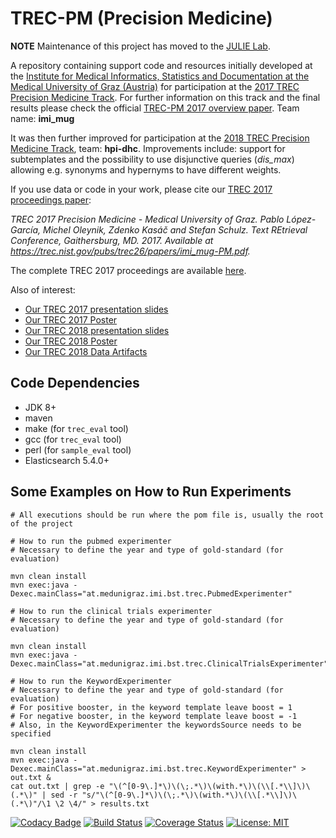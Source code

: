 # TREC-PM (Precision Medicine)

**NOTE** Maintenance of this project has moved to the [JULIE Lab](https://github.com/JULIELab/trec-pm).

A repository containing support code and resources initially developed at the [Institute for Medical Informatics, Statistics and Documentation at the Medical University of Graz (Austria)](https://www.medunigraz.at/imi/en/) for participation at the [2017 TREC Precision Medicine Track](http://trec-cds.appspot.com/2017.html). For further information on this track and the final results please check the official [TREC-PM 2017 overview paper](https://trec.nist.gov/pubs/trec26/papers/Overview-PM.pdf). Team name: **imi_mug**

It was then further improved for participation at the [2018 TREC Precision Medicine Track](http://trec-cds.appspot.com/2018.html), team: **hpi-dhc**. Improvements include: support for subtemplates and the possibility to use disjunctive queries (_dis\_max_) allowing e.g. synonyms and hypernyms to have different weights.

If you use data or code in your work, please cite our [TREC 2017 proceedings paper](https://trec.nist.gov/pubs/trec26/papers/imi_mug-PM.pdf):

*TREC 2017 Precision Medicine - Medical University of Graz. Pablo López-García, Michel Oleynik, Zdenko Kasáč and Stefan Schulz. Text REtrieval Conference, Gaithersburg, MD. 2017. Available at https://trec.nist.gov/pubs/trec26/papers/imi_mug-PM.pdf.*

The complete TREC 2017 proceedings are available [here](https://trec.nist.gov/pubs/trec26/trec2017.html).

Also of interest:

* [Our TREC 2017 presentation slides](https://github.com/bst-mug/trec2017/blob/master/docs/presentation.pdf)
* [Our TREC 2017 Poster](https://github.com/bst-mug/trec2017/blob/master/docs/poster.pdf)
* [Our TREC 2018 presentation slides](https://github.com/hpi-dhc/trec-pm/blob/master/docs/2018/presentation.pdf)
* [Our TREC 2018 Poster](https://github.com/hpi-dhc/trec-pm/blob/master/docs/2018/poster.pdf)
* [Our TREC 2018 Data Artifacts](https://figshare.com/projects/TREC_PM_2018_Data_hpi-dhc_/56882)

## Code Dependencies

- JDK 8+
- maven
- make (for `trec_eval` tool)
- gcc (for `trec_eval` tool)
- perl (for `sample_eval` tool)
- Elasticsearch 5.4.0+

## Some Examples on How to Run Experiments

```
# All executions should be run where the pom file is, usually the root of the project

# How to run the pubmed experimenter
# Necessary to define the year and type of gold-standard (for evaluation)

mvn clean install
mvn exec:java -Dexec.mainClass="at.medunigraz.imi.bst.trec.PubmedExperimenter"

# How to run the clinical trials experimenter
# Necessary to define the year and type of gold-standard (for evaluation)

mvn clean install
mvn exec:java -Dexec.mainClass="at.medunigraz.imi.bst.trec.ClinicalTrialsExperimenter"

# How to run the KeywordExperimenter
# Necessary to define the year and type of gold-standard (for evaluation)
# For positive booster, in the keyword template leave boost = 1
# For negative booster, in the keyword template leave boost = -1
# Also, in the KeywordExperimenter the keywordsSource needs to be specified

mvn clean install
mvn exec:java -Dexec.mainClass="at.medunigraz.imi.bst.trec.KeywordExperimenter" > out.txt &
cat out.txt | grep -e "\(^[0-9\.]*\)\(\;.*\)\(with.*\)\(\\[.*\\]\)\(.*\)" | sed -r "s/"\(^[0-9\.]*\)\(\;.*\)\(with.*\)\(\\[.*\\]\)\(.*\)"/\1 \2 \4/" > results.txt
```

[![Codacy Badge](https://api.codacy.com/project/badge/Grade/00d52e98173d4629be22a4224a48a223)](https://www.codacy.com/app/michelole/trec-pm)
[![Build Status](https://travis-ci.com/bst-mug/trec-pm.svg?branch=master)](https://travis-ci.com/bst-mug/trec-pm)
[![Coverage Status](https://coveralls.io/repos/github/bst-mug/trec-pm/badge.svg?branch=master)](https://coveralls.io/github/bst-mug/trec-pm?branch=master)
[![License: MIT](https://img.shields.io/badge/License-MIT-yellow.svg)](https://opensource.org/licenses/MIT)
